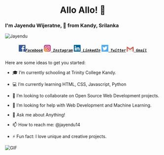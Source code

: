 <h1 align="center">Allo Allo! 👋</h1>
<h3 align"center">I'm Jayendu Wijeratne, 📍 from Kandy, Srilanka</h3>
<p align="left"> <img src="https://komarev.com/ghpvc/?username=Jayendu&color=red" alt="Jayendu" /> </p>

<p> 
<h5 align="center">
  <code><a href="https://www.facebook.com/jayendu14" title="Facebook Profile"><img width="22"                                                                             src="https://github.com/Jayendu/jayendu/blob/main/img/facebook.png">Facebook</a></code>
  <code><a href="https://www.instagram.com/jayendu14/" title="Instagram Profile"><img width="22" 
src="https://github.com/Jayendu/jayendu/blob/main/img/instagram.svg"> Instagram</a></code>  
  <code><a href="https://www.linkedin.com/in/jayendu-wijeratne-2624291aa/" title="LinkedIn Profile"><img width="22" 
src="https://github.com/Jayendu/jayendu/blob/main/img/linkedin.svg"> LinkedIn</a></code>  
  <code><a href="https://www.twitter.com/jayendu14" title="Twitter Profile"><img width="22" 
src="https://github.com/Jayendu/jayendu/blob/main/img/twitter.png"> Twitter</a></code>  
  <code><a href="mailto:wijeratnejayendu@gmail.com; jayenduwijeratne@gmail.com" title="Send Email"><img width="22" 
src="https://github.com/Jayendu/jayendu/blob/main/img/gmail.png"> Gmail</a></code>
</h5>
<p/>

Here are some ideas to get you started:

- 🎓 I’m currently schooling at Trinity College Kandy.

- 💻 I’m currently learning HTML, CSS, Javascript, Python

- 🤝 I’m looking to collaborate on Open Source Web Development projects.

- 🤔 I’m looking for help with Web Development and Machine Learning.

- 💬 Ask me about Anything!

- 📫 How to reach me: @jayendu14

- ⚡ Fun fact: I love unique and creative projects.

<img alt="GIF" src="https://media.giphy.com/media/nGMnDqebzDcfm/giphy.gif" />
